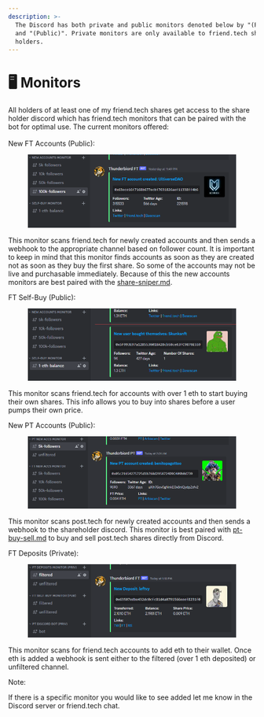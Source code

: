 ```yaml
---
description: >-
  The Discord has both private and public monitors denoted below by "(Private)"
  and "(Public)". Private monitors are only available to friend.tech share
  holders.
---
```


# 🖥️ Monitors

All holders of at least one of my friend.tech shares get access to the share holder discord which has friend.tech monitors that can be paired with the bot for optimal use. The current monitors offered: \
\
New FT Accounts (Public):

<figure><img src="../.gitbook/assets/image (36).png" alt=""><figcaption></figcaption></figure>

This monitor scans friend.tech for newly created accounts and then sends a webhook to the appropriate channel based on follower count. It is important to keep in mind that this monitor finds accounts as soon as they are created not as soon as they buy the first share. So some of the accounts may not be live and purchasable immediately. Because of this the new accounts monitors are best paired with the [share-sniper.md](../cli-bot-private/share-sniper.md "mention").

FT Self-Buy (Public):

<figure><img src="../.gitbook/assets/image (35).png" alt=""><figcaption></figcaption></figure>

This monitor scans friend.tech for accounts with over 1 eth to start buying their own shares. This info allows you to buy into shares before a user pumps their own price.&#x20;

New PT Accounts (Public):

<figure><img src="../.gitbook/assets/image.png" alt=""><figcaption></figcaption></figure>

This monitor scans post.tech for newly created accounts and then sends a webhook to the shareholder discord. This monitor is best paired with [pt-buy-sell.md](pt-buy-sell.md "mention") to buy and sell post.tech shares directly from Discord.

FT Deposits (Private):

<figure><img src="../.gitbook/assets/image (48).png" alt=""><figcaption></figcaption></figure>

This monitor scans for friend.tech accounts to add eth to their wallet. Once eth is added a webhook is sent either to the filtered (over 1 eth deposited) or unfiltered channel.

Note:

If there is a specific monitor you would like to see added let me know in the Discord server or friend.tech chat.&#x20;

